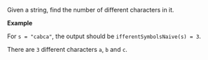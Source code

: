 Given a string, find the number of different characters in it.

**Example**

For `s = "cabca"`, the output should be
`ifferentSymbolsNaive(s) = 3`.

There are `3` different characters `a`, `b` and `c`.